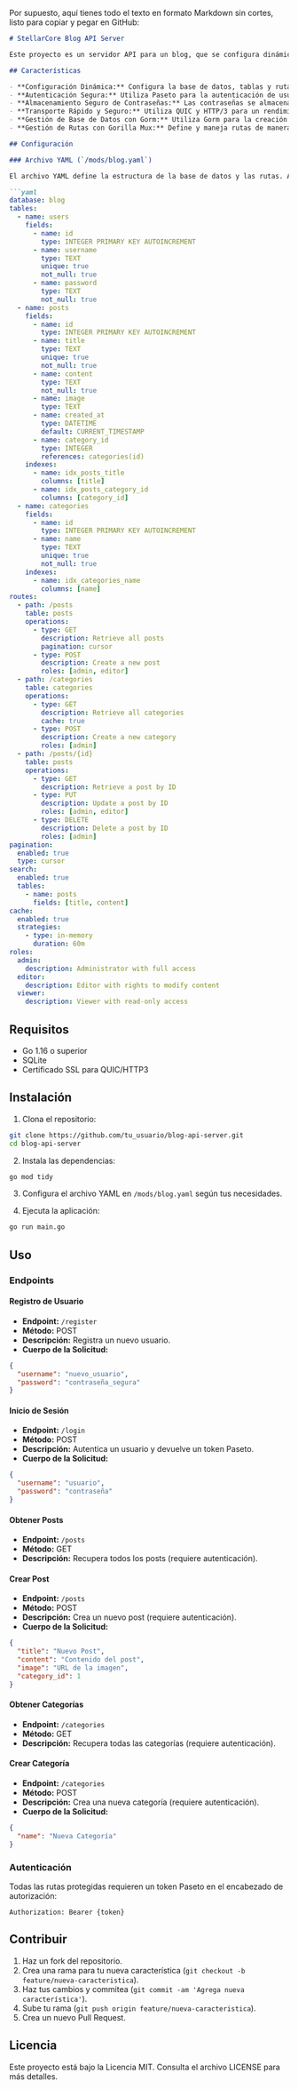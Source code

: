 Por supuesto, aquí tienes todo el texto en formato Markdown sin cortes, listo para copiar y pegar en GitHub:

```markdown
# StellarCore Blog API Server

Este proyecto es un servidor API para un blog, que se configura dinámicamente utilizando un archivo YAML. La aplicación utiliza Gorm para la gestión de la base de datos, Gorilla Mux para la gestión de rutas, y QUIC para el transporte. La autenticación se maneja mediante Paseto.

## Características

- **Configuración Dinámica:** Configura la base de datos, tablas y rutas mediante un archivo YAML.
- **Autenticación Segura:** Utiliza Paseto para la autenticación de usuarios.
- **Almacenamiento Seguro de Contraseñas:** Las contraseñas se almacenan de forma segura utilizando bcrypt.
- **Transporte Rápido y Seguro:** Utiliza QUIC y HTTP/3 para un rendimiento y seguridad mejorados.
- **Gestión de Base de Datos con Gorm:** Utiliza Gorm para la creación y gestión de la base de datos.
- **Gestión de Rutas con Gorilla Mux:** Define y maneja rutas de manera eficiente.

## Configuración

### Archivo YAML (`/mods/blog.yaml`)

El archivo YAML define la estructura de la base de datos y las rutas. Aquí hay un ejemplo de cómo debería lucir:

```yaml
database: blog
tables:
  - name: users
    fields:
      - name: id
        type: INTEGER PRIMARY KEY AUTOINCREMENT
      - name: username
        type: TEXT
        unique: true
        not_null: true
      - name: password
        type: TEXT
        not_null: true
  - name: posts
    fields:
      - name: id
        type: INTEGER PRIMARY KEY AUTOINCREMENT
      - name: title
        type: TEXT
        unique: true
        not_null: true
      - name: content
        type: TEXT
        not_null: true
      - name: image
        type: TEXT
      - name: created_at
        type: DATETIME
        default: CURRENT_TIMESTAMP
      - name: category_id
        type: INTEGER
        references: categories(id)
    indexes:
      - name: idx_posts_title
        columns: [title]
      - name: idx_posts_category_id
        columns: [category_id]
  - name: categories
    fields:
      - name: id
        type: INTEGER PRIMARY KEY AUTOINCREMENT
      - name: name
        type: TEXT
        unique: true
        not_null: true
    indexes:
      - name: idx_categories_name
        columns: [name]
routes:
  - path: /posts
    table: posts
    operations:
      - type: GET
        description: Retrieve all posts
        pagination: cursor
      - type: POST
        description: Create a new post
        roles: [admin, editor]
  - path: /categories
    table: categories
    operations:
      - type: GET
        description: Retrieve all categories
        cache: true
      - type: POST
        description: Create a new category
        roles: [admin]
  - path: /posts/{id}
    table: posts
    operations:
      - type: GET
        description: Retrieve a post by ID
      - type: PUT
        description: Update a post by ID
        roles: [admin, editor]
      - type: DELETE
        description: Delete a post by ID
        roles: [admin]
pagination:
  enabled: true
  type: cursor
search:
  enabled: true
  tables:
    - name: posts
      fields: [title, content]
cache:
  enabled: true
  strategies:
    - type: in-memory
      duration: 60m
roles:
  admin:
    description: Administrator with full access
  editor:
    description: Editor with rights to modify content
  viewer:
    description: Viewer with read-only access
```

## Requisitos

- Go 1.16 o superior
- SQLite
- Certificado SSL para QUIC/HTTP3

## Instalación

1. Clona el repositorio:

```sh
git clone https://github.com/tu_usuario/blog-api-server.git
cd blog-api-server
```

2. Instala las dependencias:

```sh
go mod tidy
```

3. Configura el archivo YAML en `/mods/blog.yaml` según tus necesidades.

4. Ejecuta la aplicación:

```sh
go run main.go
```

## Uso

### Endpoints

#### Registro de Usuario
- **Endpoint:** `/register`
- **Método:** POST
- **Descripción:** Registra un nuevo usuario.
- **Cuerpo de la Solicitud:**
```json
{
  "username": "nuevo_usuario",
  "password": "contraseña_segura"
}
```

#### Inicio de Sesión
- **Endpoint:** `/login`
- **Método:** POST
- **Descripción:** Autentica un usuario y devuelve un token Paseto.
- **Cuerpo de la Solicitud:**
```json
{
  "username": "usuario",
  "password": "contraseña"
}
```

#### Obtener Posts
- **Endpoint:** `/posts`
- **Método:** GET
- **Descripción:** Recupera todos los posts (requiere autenticación).

#### Crear Post
- **Endpoint:** `/posts`
- **Método:** POST
- **Descripción:** Crea un nuevo post (requiere autenticación).
- **Cuerpo de la Solicitud:**
```json
{
  "title": "Nuevo Post",
  "content": "Contenido del post",
  "image": "URL de la imagen",
  "category_id": 1
}
```

#### Obtener Categorías
- **Endpoint:** `/categories`
- **Método:** GET
- **Descripción:** Recupera todas las categorías (requiere autenticación).

#### Crear Categoría
- **Endpoint:** `/categories`
- **Método:** POST
- **Descripción:** Crea una nueva categoría (requiere autenticación).
- **Cuerpo de la Solicitud:**
```json
{
  "name": "Nueva Categoría"
}
```

### Autenticación

Todas las rutas protegidas requieren un token Paseto en el encabezado de autorización:

```http
Authorization: Bearer {token}
```

## Contribuir

1. Haz un fork del repositorio.
2. Crea una rama para tu nueva característica (`git checkout -b feature/nueva-caracteristica`).
3. Haz tus cambios y commitea (`git commit -am 'Agrega nueva característica'`).
4. Sube tu rama (`git push origin feature/nueva-caracteristica`).
5. Crea un nuevo Pull Request.

## Licencia

Este proyecto está bajo la Licencia MIT. Consulta el archivo LICENSE para más detalles.
